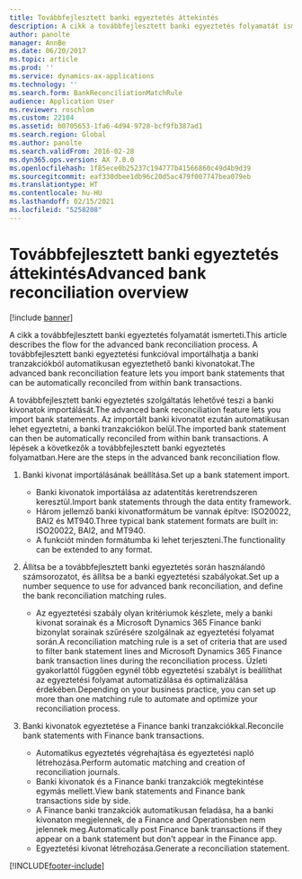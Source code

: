 ```yaml
---
title: Továbbfejlesztett banki egyeztetés áttekintés
description: A cikk a továbbfejlesztett banki egyeztetés folyamatát ismerteti. A továbbfejlesztett banki egyeztetési funkcióval importálhatja a banki tranzakciókból automatikusan egyeztethető banki kivonatokat.
author: panolte
manager: AnnBe
ms.date: 06/20/2017
ms.topic: article
ms.prod: ''
ms.service: dynamics-ax-applications
ms.technology: ''
ms.search.form: BankReconciliationMatchRule
audience: Application User
ms.reviewer: roschlom
ms.custom: 22104
ms.assetid: b0705653-1fa6-4d94-9728-bcf9fb387ad1
ms.search.region: Global
ms.author: panolte
ms.search.validFrom: 2016-02-28
ms.dyn365.ops.version: AX 7.0.0
ms.openlocfilehash: 1f85ece0b25237c194777b41566860c49d4b9d39
ms.sourcegitcommit: eaf330dbee1db96c20d5ac479f007747bea079eb
ms.translationtype: HT
ms.contentlocale: hu-HU
ms.lasthandoff: 02/15/2021
ms.locfileid: "5258208"
---
```

# <a name="advanced-bank-reconciliation-overview"></a><span data-ttu-id="2a7b5-104">Továbbfejlesztett banki egyeztetés áttekintés</span><span class="sxs-lookup"><span data-stu-id="2a7b5-104">Advanced bank reconciliation overview</span></span>

[!include [banner](../includes/banner.md)]

<span data-ttu-id="2a7b5-105">A cikk a továbbfejlesztett banki egyeztetés folyamatát ismerteti.</span><span class="sxs-lookup"><span data-stu-id="2a7b5-105">This article describes the flow for the advanced bank reconciliation process.</span></span> <span data-ttu-id="2a7b5-106">A továbbfejlesztett banki egyeztetési funkcióval importálhatja a banki tranzakciókból automatikusan egyeztethető banki kivonatokat.</span><span class="sxs-lookup"><span data-stu-id="2a7b5-106">The advanced bank reconciliation feature lets you import bank statements that can be automatically reconciled from within bank transactions.</span></span>

<span data-ttu-id="2a7b5-107">A továbbfejlesztett banki egyeztetés szolgáltatás lehetővé teszi a banki kivonatok importálását.</span><span class="sxs-lookup"><span data-stu-id="2a7b5-107">The advanced bank reconciliation feature lets you import bank statements.</span></span> <span data-ttu-id="2a7b5-108">Az importált banki kivonatot ezután automatikusan lehet egyeztetni, a banki tranzakciókon belül.</span><span class="sxs-lookup"><span data-stu-id="2a7b5-108">The imported bank statement can then be automatically reconciled from within bank transactions.</span></span> <span data-ttu-id="2a7b5-109">A lépések a következők a továbbfejlesztett banki egyeztetés folyamatban.</span><span class="sxs-lookup"><span data-stu-id="2a7b5-109">Here are the steps in the advanced bank reconciliation flow.</span></span>

1.  <span data-ttu-id="2a7b5-110">Banki kivonat importálásának beállítása.</span><span class="sxs-lookup"><span data-stu-id="2a7b5-110">Set up a bank statement import.</span></span>
    -   <span data-ttu-id="2a7b5-111">Banki kivonatok importálása az adatentitás keretrendszeren keresztül.</span><span class="sxs-lookup"><span data-stu-id="2a7b5-111">Import bank statements through the data entity framework.</span></span>
    -   <span data-ttu-id="2a7b5-112">Három jellemző banki kivonatformátum be vannak építve: ISO20022, BAI2 és MT940.</span><span class="sxs-lookup"><span data-stu-id="2a7b5-112">Three typical bank statement formats are built in: ISO20022, BAI2, and MT940.</span></span>
    -   <span data-ttu-id="2a7b5-113">A funkciót minden formátumba ki lehet terjeszteni.</span><span class="sxs-lookup"><span data-stu-id="2a7b5-113">The functionality can be extended to any format.</span></span>

2.  <span data-ttu-id="2a7b5-114">Állítsa be a továbbfejlesztett banki egyeztetés során használandó számsorozatot, és állítsa be a banki egyeztetési szabályokat.</span><span class="sxs-lookup"><span data-stu-id="2a7b5-114">Set up a number sequence to use for advanced bank reconciliation, and define the bank reconciliation matching rules.</span></span>
    -   <span data-ttu-id="2a7b5-115">Az egyeztetési szabály olyan kritériumok készlete, mely a banki kivonat sorainak és a Microsoft Dynamics 365 Finance banki bizonylat sorainak szűrésére szolgálnak az egyeztetési folyamat során.</span><span class="sxs-lookup"><span data-stu-id="2a7b5-115">A reconciliation matching rule is a set of criteria that are used to filter bank statement lines and Microsoft Dynamics 365 Finance bank transaction lines during the reconciliation process.</span></span> <span data-ttu-id="2a7b5-116">Üzleti gyakorlattól függően egynél több egyeztetési szabályt is beállíthat az egyeztetési folyamat automatizálása és optimalizálása érdekében.</span><span class="sxs-lookup"><span data-stu-id="2a7b5-116">Depending on your business practice, you can set up more than one matching rule to automate and optimize your reconciliation process.</span></span>

3.  <span data-ttu-id="2a7b5-117">Banki kivonatok egyeztetése a Finance banki tranzakciókkal.</span><span class="sxs-lookup"><span data-stu-id="2a7b5-117">Reconcile bank statements with Finance bank transactions.</span></span>
    -   <span data-ttu-id="2a7b5-118">Automatikus egyeztetés végrehajtása és egyeztetési napló létrehozása.</span><span class="sxs-lookup"><span data-stu-id="2a7b5-118">Perform automatic matching and creation of reconciliation journals.</span></span>
    -   <span data-ttu-id="2a7b5-119">Banki kivonatok és a Finance banki tranzakciók megtekintése egymás mellett.</span><span class="sxs-lookup"><span data-stu-id="2a7b5-119">View bank statements and Finance bank transactions side by side.</span></span>
    -   <span data-ttu-id="2a7b5-120">A Finance banki tranzakciók automatikusan feladása, ha a banki kivonaton megjelennek, de a Finance and Operationsben nem jelennek meg.</span><span class="sxs-lookup"><span data-stu-id="2a7b5-120">Automatically post Finance bank transactions if they appear on a bank statement but don't appear in the Finance app.</span></span>
    -   <span data-ttu-id="2a7b5-121">Egyeztetési kivonat létrehozása.</span><span class="sxs-lookup"><span data-stu-id="2a7b5-121">Generate a reconciliation statement.</span></span>







[!INCLUDE[footer-include](../../includes/footer-banner.md)]